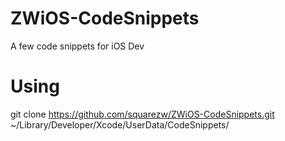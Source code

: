 # ZWiOS-CodeSnippets
A few code snippets for iOS Dev

# Using

git clone https://github.com/squarezw/ZWiOS-CodeSnippets.git ~/Library/Developer/Xcode/UserData/CodeSnippets/
